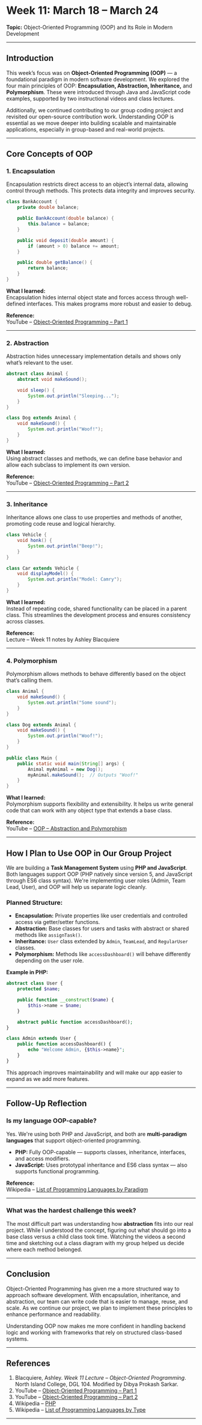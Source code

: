 # **Week 11: March 18 – March 24**  
**Topic:** Object-Oriented Programming (OOP) and Its Role in Modern Development

---

## **Introduction**

This week’s focus was on **Object-Oriented Programming (OOP)** — a foundational paradigm in modern software development. We explored the four main principles of OOP: **Encapsulation, Abstraction, Inheritance,** and **Polymorphism**. These were introduced through Java and JavaScript code examples, supported by two instructional videos and class lectures.

Additionally, we continued contributing to our group coding project and revisited our open-source contribution work. Understanding OOP is essential as we move deeper into building scalable and maintainable applications, especially in group-based and real-world projects.

---

## **Core Concepts of OOP**

### 1. **Encapsulation**

Encapsulation restricts direct access to an object’s internal data, allowing control through methods. This protects data integrity and improves security.

```java
class BankAccount {
    private double balance;

    public BankAccount(double balance) {
        this.balance = balance;
    }

    public void deposit(double amount) {
        if (amount > 0) balance += amount;
    }

    public double getBalance() {
        return balance;
    }
}
```

**What I learned:**  
Encapsulation hides internal object state and forces access through well-defined interfaces. This makes programs more robust and easier to debug.

**Reference:**  
YouTube – [Object-Oriented Programming – Part 1](https://youtu.be/hdVYcOgNKfc)

---

### 2. **Abstraction**

Abstraction hides unnecessary implementation details and shows only what’s relevant to the user.

```java
abstract class Animal {
    abstract void makeSound();

    void sleep() {
        System.out.println("Sleeping...");
    }
}

class Dog extends Animal {
    void makeSound() {
        System.out.println("Woof!");
    }
}
```

**What I learned:**  
Using abstract classes and methods, we can define base behavior and allow each subclass to implement its own version.

**Reference:**  
YouTube – [Object-Oriented Programming – Part 2](https://youtu.be/jzP2sw3I1nc)

---

### 3. **Inheritance**

Inheritance allows one class to use properties and methods of another, promoting code reuse and logical hierarchy.

```java
class Vehicle {
    void honk() {
        System.out.println("Beep!");
    }
}

class Car extends Vehicle {
    void displayModel() {
        System.out.println("Model: Camry");
    }
}
```

**What I learned:**  
Instead of repeating code, shared functionality can be placed in a parent class. This streamlines the development process and ensures consistency across classes.

**Reference:**  
Lecture – Week 11 notes by Ashley Blacquiere

---

### 4. **Polymorphism**

Polymorphism allows methods to behave differently based on the object that’s calling them.

```java
class Animal {
    void makeSound() {
        System.out.println("Some sound");
    }
}

class Dog extends Animal {
    void makeSound() {
        System.out.println("Woof!");
    }
}

public class Main {
    public static void main(String[] args) {
        Animal myAnimal = new Dog();
        myAnimal.makeSound();  // Outputs "Woof!"
    }
}
```

**What I learned:**  
Polymorphism supports flexibility and extensibility. It helps us write general code that can work with any object type that extends a base class.

**Reference:**  
YouTube – [OOP – Abstraction and Polymorphism](https://youtu.be/jzP2sw3I1nc)

---

## **How I Plan to Use OOP in Our Group Project**

We are building a **Task Management System** using **PHP and JavaScript**. Both languages support OOP (PHP natively since version 5, and JavaScript through ES6 class syntax). We're implementing user roles (Admin, Team Lead, User), and OOP will help us separate logic cleanly.

### Planned Structure:

- **Encapsulation:** Private properties like user credentials and controlled access via getter/setter functions.
- **Abstraction:** Base classes for users and tasks with abstract or shared methods like `assignTask()`.
- **Inheritance:** `User` class extended by `Admin`, `TeamLead`, and `RegularUser` classes.
- **Polymorphism:** Methods like `accessDashboard()` will behave differently depending on the user role.

**Example in PHP:**

```php
abstract class User {
    protected $name;

    public function __construct($name) {
        $this->name = $name;
    }

    abstract public function accessDashboard();
}

class Admin extends User {
    public function accessDashboard() {
        echo "Welcome Admin, {$this->name}";
    }
}
```

This approach improves maintainability and will make our app easier to expand as we add more features.

---

## **Follow-Up Reflection**

### Is my language OOP-capable?

Yes. We're using both PHP and JavaScript, and both are **multi-paradigm languages** that support object-oriented programming.

- **PHP:** Fully OOP-capable — supports classes, inheritance, interfaces, and access modifiers.
- **JavaScript:** Uses prototypal inheritance and ES6 class syntax — also supports functional programming.

**Reference:**  
Wikipedia – [List of Programming Languages by Paradigm](https://en.wikipedia.org/wiki/List_of_programming_languages_by_type)

---

### What was the hardest challenge this week?

The most difficult part was understanding how **abstraction** fits into our real project. While I understood the concept, figuring out what should go into a base class versus a child class took time. Watching the videos a second time and sketching out a class diagram with my group helped us decide where each method belonged.

---

## **Conclusion**

Object-Oriented Programming has given me a more structured way to approach software development. With encapsulation, inheritance, and abstraction, our team can write code that is easier to manage, reuse, and scale. As we continue our project, we plan to implement these principles to enhance performance and readability.

Understanding OOP now makes me more confident in handling backend logic and working with frameworks that rely on structured class-based systems.

---

## **References**

1. Blacquiere, Ashley. *Week 11 Lecture – Object-Oriented Programming*. North Island College, DGL 104. Modified by Dibya Prokash Sarkar.  
2. YouTube – [Object-Oriented Programming – Part 1](https://youtu.be/hdVYcOgNKfc)  
3. YouTube – [Object-Oriented Programming – Part 2](https://youtu.be/jzP2sw3I1nc)  
4. Wikipedia – [PHP](https://en.wikipedia.org/wiki/PHP)  
5. Wikipedia – [List of Programming Languages by Type](https://en.wikipedia.org/wiki/List_of_programming_languages_by_type)  

---
